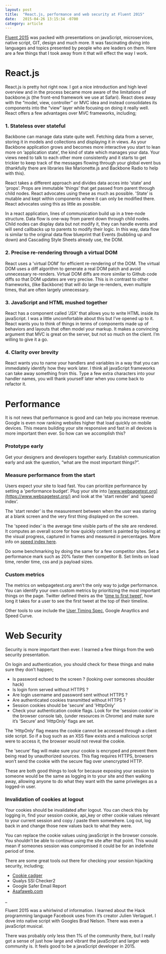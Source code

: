 ```yaml
---
layout: post
title:  "React.js, performance and web security at Fluent 2015"
date:   2015-04-26 13:15:34 -0700
category: article
---
```


[Fluent 2015](http://conferences.oreilly.com/fluent/javascript-html-2015) was packed with presentations on javaScript, microservices, native script, GIT, design and much more. It was fascinating diving into languages and topics presented by people who are leaders on them. Here are a few things that I took away from it that will effect the way I work.

<!-- more -->

# React.js

React.js is pretty hot right now. I got a nice introduction and high level overview and in the process became more aware of the limitations of backbone.js (the front-end framework we use at Safari). React does away with the “model, view, controller” or MVC idea and instead consolidates its components into the “view” layer while focusing on doing it really well. React offers a few advantages over MVC frameworks, including;

### 1. Stateless over stateful

Backbone can manage data state quite well. Fetching data from a server, storing it in models and collections and displaying it in views. As your Backbone application grows and becomes more interactive you start to lean more on ‘application state’, the kind of state which manages your data. Your views need to talk to each other more consistently and it starts to get trickier to keep track of the messages flowing through your global event bus (thankfully there are libraries like Marionette.js and Backbone Radio to help with this).

React takes a different approach and divides data acces into 'state’ and 'props’. Props are immutable 'things’ that get passed from parent through child nodes. React advocates using these as much as possible. 'State’ is mutable and kept within components where it can only be modified there. React advocates using this as little as possible.

In a react application, lines of communication build up in a tree-node structure. Data flow is one-way from parent down through child nodes. Child nodes can display data but not modify it, they can handle events and will send callbacks up to parents to modify their logic. In this way, data flow is similar to the original data flow blueprint that Events (bubbling up and down) and Cascading Style Sheets already use, the DOM.

### 2. Precise re-rendering through a virtual DOM

React uses a 'virtual DOM’ for efficient re-rendering of the DOM. The virtual DOM uses a diff algorithm to generate a real DOM patch and avoid unnecessary re-renders. Virtual DOM diffs are more similar to Github code diffs so that DOM updates are very precise. This is in contrast to other frameworks, (like Backbone) that will do large re-renders, even multiple times, that are often largely unnecessary.

### 3. JavaScript and HTML mushed together

React has a component called 'JSX’ that allows you to write HTML inside its javaScript. I was a little uncomfortable about this but I’ve opened up to it. React wants you to think of things in terms of components made up of behaviors and layouts that often model your markup. It makes a convincing argument that MVC is great on the server, but not so much on the client. I’m willing to give it a go.

### 4. Clarity over brevity

React wants you to name your handlers and variables in a way that you can immediately identify how they work later. I think all javaScript frameworks can take away something from this. Type a few extra characters into your handler names, you will thank yourself later when you come back to refactor it.

# Performance

It is not news that performance is good and can help you increase revenue. Google is even now ranking websites higher that load quickly on mobile devices. This means building your site responsive and fast in all devices is more important then ever. So how can we accomplish this?

### Prototype early

Get your designers and developers together early. Establish communication early and ask the question, “what are the most important things?”.

### Measure performance from the start

Users expect your site to load fast. You can prioritize performance by setting a 'performance budget’. Plug your site into [www.webpagetest.org](https://www.webpagetest.org/) and look at the 'start render’ and 'speed index’.

The 'start render’ is the measurement between when the user was staring at a blank screen and the very first thing displayed on the screen.

The 'speed index’ is the average time visible parts of the site are rendered. It computes an overall score for how quickly content is painted by looking at the visual progress, captured in frames and measured in percentages. More info on [speed index here](https://sites.google.com/a/webpagetest.org/docs/using-webpagetest/metrics/speed-index).

Do some benchmarking by doing the same for a few competitor sites. Set a performance mark such as 20% faster then competitor B. Set limits on load time, render time, css and js payload sizes.

### Custom metrics

The metrics on webpagetest.org aren’t the only way to judge performance. You can identify your own custom metrics by prioritizing the most important things on the page. Twitter defined theirs as the '[time to first tweet](https://blog.twitter.com/2012/improving-performance-on-twittercom)’, how long it takes for a user to see the first tweet at the top of their timeline.

Other tools to use include the [User Timing Spec](https://www.w3.org/TR/user-timing/#introduction), Google Anaytlics and Speed Curve.

# Web Security

Security is more important then ever. I learned a few things from the web security presentation.

On login and authentication, you should check for these things and make sure they don’t happen;

* Is password echoed to the screen ? (looking over someones shoulder hack)
* Is login form served without HTTPS ?
* Are login username and password sent without HTTPS ?
* Are authenticated cookies transmitted without HTTPS ?
* Session cookies should be 'secure’ and 'HttpOnly’
* Check your authentication cookie flags. Look for the 'session cookie’ in the browser console tab, (under resources in Chrome) and make sure it’s 'Secure’ and 'HttpOnly’ flags are set.

The 'HttpOnly’ flag means the cookie cannot be accessed through a client side script. So if a bug such as an XSS flaw exists and a malicious script were to access it, the browser would not reveal the cookie.

The 'secure’ flag will make sure your cookie is encryped and prevent them being read by unauthorized sources. This flag requires HTTPS, browsers won’t send the cookie with the secure flag over unencrypted HTTP.

These are both good things to look for because exposing your session to someone would be the same as logging in to your site and then walking away, allowing anyone to do what they want with the same priveleges as a logged-in user.

### Invalidation of cookies at logout

Your cookies should be invalidated after logout. You can check this by logging in, find your session cookie, api_key or other cookie values relevant to your current session and copy / paste them somewhere. Log out, log back in and change those new values back to what they were.

You can replace the cookie values using javaScript in the browser console. You shouldn’t be able to continue using the site after that point. This would mean if someones session was compromised it could be for an indefinite period of time.

There are some great tools out there for checking your session hijacking security, including;

* [Cookie cadger](https://www.cookiecadger.com/)
* Qualys SSl Checker2
* Google Safer Email Report
* [Asafaweb.com](https://asafaweb.com/)

_


Fluent 2015 was a whirlwind of information. I learned about the Hack programming language Facebook uses from it’s creator Julien Verlaguet. I dove into native script with Googles Brad Nelson. There was even a javaScript musical.

There was probably only less then 1% of the community there, but I really got a sense of just how large and vibrant the javaScript and larger web community is. It feels good to be a javaScript developer in 2015.